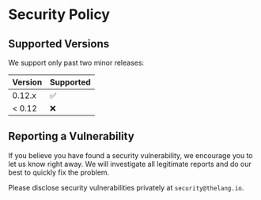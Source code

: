 # Security Policy

## Supported Versions
We support only past two minor releases:

| Version | Supported          |
|:------- | ------------------ |
| 0.12.x  | :white_check_mark: |
| < 0.12  | :x:                |

## Reporting a Vulnerability
If you believe you have found a security vulnerability, we encourage you to let
us know right away. We will investigate all legitimate reports and do our best
to quickly fix the problem.

Please disclose security vulnerabilities privately at `security@thelang.io`.
